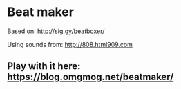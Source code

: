 # Beat maker

Based on: http://sig.gy/beatboxer/

Using sounds from: http://808.html909.com

## Play with it here: https://blog.omgmog.net/beatmaker/